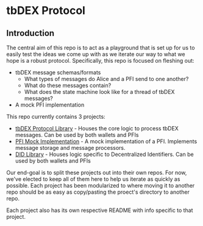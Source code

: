 # tbDEX Protocol
## Introduction
The central aim of this repo is to act as a playground that is set up for us to easily test the ideas we come up with as we iterate our way to what we hope is a robust protocol. Specifically, this repo is focused on fleshing out:
  - tbDEX message schemas/formats
    - What types of messages do Alice and a PFI send to one another?
    - What do these messages contain?
    - What does the state machine look like for a thread of tbDEX messages?
  - A mock PFI implementation

This repo currently contains 3 projects:
- [tbDEX Protocol Library](https://github.com/TBD54566975/tbdex-protocol/blob/main/lib/README.md) - Houses the core logic to process tbDEX messages. Can be used by both wallets and PFIs
- [PFI Mock Implementation](https://github.com/TBD54566975/tbdex-protocol/blob/main/pfi-mock-impl/README.md) - A mock implementation of a PFI. Implements message storage and message processors.
- [DID Library](https://github.com/TBD54566975/tbdex-protocol/blob/main/did/README.md) - Houses logic specific to Decentralized Identifiers. Can be used by both wallets and PFIs

Our end-goal is to split these projects out into their own repos. For now, we've elected to keep all of them here to help us iterate as quickly as possible. Each project has been modularized to where moving it to another repo should be as easy as copy/pasting the proect's directory to another repo.

Each project also has its own respective README with info specific to that project.